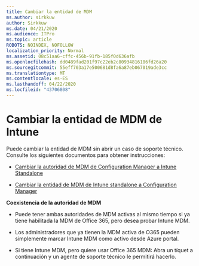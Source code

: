 ```yaml
---
title: Cambiar la entidad de MDM
ms.author: sirkkuw
author: Sirkkuw
ms.date: 04/21/2020
ms.audience: ITPro
ms.topic: article
ROBOTS: NOINDEX, NOFOLLOW
localization_priority: Normal
ms.assetid: 08c51aa6-cffc-456b-91fb-185f0d636afb
ms.openlocfilehash: dd0489fad201f97c22eb2c80934816186fd26a20
ms.sourcegitcommit: 55eff703a17e500681d8fa6a87eb067019ade3cc
ms.translationtype: MT
ms.contentlocale: es-ES
ms.lasthandoff: 04/22/2020
ms.locfileid: "43706808"
---
```

# <a name="change-intune-mdm-authority"></a>Cambiar la entidad de MDM de Intune

Puede cambiar la entidad de MDM sin abrir un caso de soporte técnico. Consulte los siguientes documentos para obtener instrucciones:
  
- [Cambiar la autoridad de MDM de Configuration Manager a Intune Standalone](https://docs.microsoft.com/configmgr/mdm/deploy-use/migrate-change-mdm-authority)
    
- [Cambiar la entidad de MDM de Intune standalone a Configuration Manager](https://docs.microsoft.com/configmgr/mdm/deploy-use/change-mdm-authority)
    
 **Coexistencia de la autoridad de MDM**
  
- Puede tener ambas autoridades de MDM activas al mismo tiempo si ya tiene habilitada la MDM de Office 365, pero desea probar Intune MDM.
    
- Los administradores que ya tienen la MDM activa de O365 pueden simplemente marcar Intune MDM como activo desde Azure portal.
    
- Si tiene Intune MDM, pero quiere usar Office 365 MDM: Abra un tíquet a continuación y un agente de soporte técnico le permitirá hacerlo.
    


